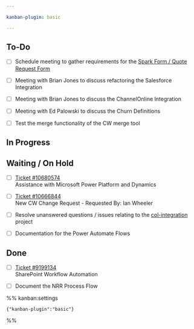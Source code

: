 ```yaml
---

kanban-plugin: basic

---
```


## To-Do

- [ ] Schedule meeting to gather requirements for the [Spark Form / Quote Request Form](https://slviewer.meriplex.com/services/70398/0)
- [ ] Meeting with Brian Jones to discuss refactoring the Salesforce Integration
- [ ] Meeting with Brian Jones to discuss the ChannelOnline Integration
- [ ] Meeting with Ed Palowski to discuss the Churn Definitions
- [ ] Test the merge functionality of the CW merge tool


## In Progress



## Waiting / On Hold

- [ ] [Ticket #10680574 ](https://connect.meriplex.com/v4_6_release/services/system_io/Service/fv_sr100_request.rails?service_recid=10680574&companyName=Meriplex)<br>Assistance with Microsoft Power Platform and Dynamics
- [ ] [Ticket #10666844 ](https://connect.meriplex.com/v4_6_release/services/system_io/Service/fv_sr100_request.rails?service_recid=10666844&companyName=Meriplex)<br>New CW Change Request - Requested By: Ian Wheeler
- [ ] Resolve unanswered questions / issues relating to the [col-integration](obsidian://open?vault=Obsidian&file=Meriplex%2Fprojects%2Fcol-integration%2Fcol-questions-comments-concerns) project
- [ ] Documentation for the Power Automate Flows


## Done

- [ ] [Ticket #9199134 ](https://connect.meriplex.com/v4_6_release/services/system_io/Service/fv_sr100_request.rails?service_recid=9199134&companyName=Meriplex) <br>SharePoint Workflow Automation
- [ ] Document the NRR Process Flow




%% kanban:settings
```
{"kanban-plugin":"basic"}
```
%%